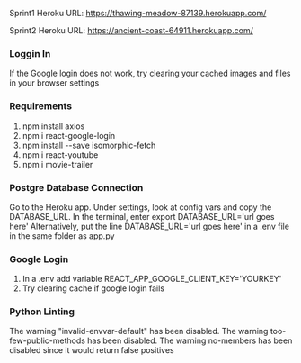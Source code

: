 Sprint1 Heroku URL: https://thawing-meadow-87139.herokuapp.com/


Sprint2 Heroku URL: https://ancient-coast-64911.herokuapp.com/

### Loggin In
If the Google login does not work, try clearing your cached images and files in your browser settings

### Requirements
1. npm install axios
2. npm i react-google-login
3. npm install --save isomorphic-fetch
4. npm i react-youtube
5. npm i movie-trailer

### Postgre Database Connection

Go to the Heroku app. Under settings, look at config vars and copy the DATABASE_URL.
In the terminal, enter 
export DATABASE_URL='url goes here'
Alternatively, put the line
DATABASE_URL='url goes here'
in a .env file in the same folder as app.py

### Google Login
1. In a .env add variable REACT_APP_GOOGLE_CLIENT_KEY='YOURKEY'
2. Try clearing cache if google login fails

### Python Linting

The warning "invalid-envvar-default" has been disabled.
The warning too-few-public-methods has been disabled.
The warning no-members has been disabled since it would return false positives


